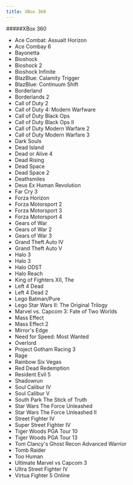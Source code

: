 ```yaml
---
title: XBox 360
---
```


#####XBox 360

- Ace Combat: Assualt Horizon
- Ace Combay 6
- Bayonetta
- Bioshock
- Bioshock 2
- Bioshock Infinite
- BlazBlue: Calamity Trigger
- BlazBlue: Continuum Shift
- Borderland
- Borderlands 2
- Call of Duty 2
- Call of Duty 4: Modern Warfware
- Call of Duty Black Ops
- Call of Duty Black Ops II
- Call of Duty Modern Warfare 2
- Call of Duty Modern Warfare 3
- Dark Souls
- Dead Island
- Dead or Alive 4
- Dead Rising
- Dead Space
- Dead Space 2
- Deathsmiles
- Deus Ex Human Revolution
- Far Cry 3
- Forza Horizon
- Forza Motorsport 2
- Forza Motorsport 3
- Forza Motorsport 4
- Gears of War
- Gears of War 2
- Gears of War 3
- Grand Theft Auto IV
- Grand Theft Auto V
- Halo 3
- Halo 3
- Halo ODST
- Halo Reach
- King of Fighters XII, The
- Left 4 Dead
- Left 4 Dead 2
- Lego Batman/Pure
- Lego Star Wars II: The Original Trilogy
- Marvel vs. Capcom 3: Fate of Two Worlds
- Mass Effect
- Mass Effect 2
- Mirror's Edge
- Need for Speed: Most Wanted
- Overlord
- Project Gotham Racing 3
- Rage
- Rainbow Six Vegas
- Red Dead Redemption
- Resident Evil 5
- Shadowrun
- Soul Calibur IV
- Soul Calibur V
- South Park The Stick of Truth
- Star Wars The Force Unleashed
- Star Wars The Force Unleashed II
- Street Fighter IV
- Super Street Fighter IV
- Tiger Woods PGA Tour 10
- Tiger Woods PGA Tour 13
- Tom Clancy's Ghost Recon Advanced Warrior
- Tomb Raider
- Too Human
- Ultimate Marvel vs Capcom 3
- Ultra Street Fighter IV
- Virtua Fighter 5 Online
